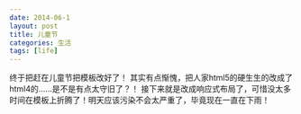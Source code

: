 ```yaml
---
date: 2014-06-1
layout: post
title: 儿童节
categories: 生活
tags: [life]
---
```


终于把赶在儿童节把模板改好了！
其实有点惭愧，把人家html5的硬生生的改成了html4的……是不是有点太守旧了？！
接下来就是改成响应式布局了，可惜没太多时间在模板上折腾了！明天应该污染不会太严重了，毕竟现在一直在下雨！